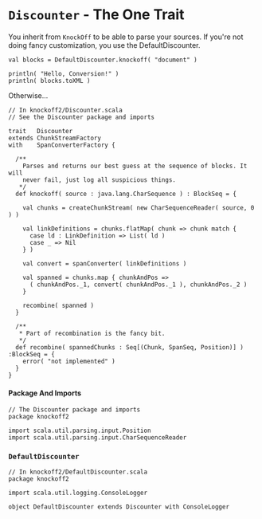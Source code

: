 # `Discounter` - The One Trait #

You inherit from `KnockOff` to be able to parse your sources. If you're not doing
fancy customization, you use the DefaultDiscounter.

    val blocks = DefaultDiscounter.knockoff( "document" )

    println( "Hello, Conversion!" )
    println( blocks.toXML )

Otherwise...

    // In knockoff2/Discounter.scala
    // See the Discounter package and imports
    
    trait   Discounter
    extends ChunkStreamFactory
    with    SpanConverterFactory {
  
      /**
        Parses and returns our best guess at the sequence of blocks. It will
        never fail, just log all suspicious things.
       */
      def knockoff( source : java.lang.CharSequence ) : BlockSeq = {
          
        val chunks = createChunkStream( new CharSequenceReader( source, 0 ) )

        val linkDefinitions = chunks.flatMap( chunk => chunk match {
          case ld : LinkDefinition => List( ld )
          case _ => Nil
        } )
        
        val convert = spanConverter( linkDefinitions )
        
        val spanned = chunks.map { chunkAndPos =>
          ( chunkAndPos._1, convert( chunkAndPos._1 ), chunkAndPos._2 )
        }
        
        recombine( spanned )
      }
      
      /**
       * Part of recombination is the fancy bit.
       */
      def recombine( spannedChunks : Seq[(Chunk, SpanSeq, Position)] ) :BlockSeq = {
        error( "not implemented" )
      }
    }

#### Package And Imports

    // The Discounter package and imports
    package knockoff2
    
    import scala.util.parsing.input.Position
    import scala.util.parsing.input.CharSequenceReader

### `DefaultDiscounter` ###

    // In knockoff2/DefaultDiscounter.scala
    package knockoff2
    
    import scala.util.logging.ConsoleLogger
    
    object DefaultDiscounter extends Discounter with ConsoleLogger